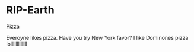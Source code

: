 # RIP-Earth

[Pizza](https://www.youtube.com/watch?v=VVgk27__8PE)

Everoyne likes pizza. Have you try New York favor? I like Dominones pizza lolllllllllllll
